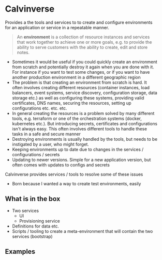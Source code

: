 # Calvinverse

Provides a the tools and services to to create and configure environments for an application or
service in a repeatable manner.

  > An **environment** is a collection of resource instances and services that work together
  > to achieve one or more goals, e.g. to provide the ability to serve customers with
  > the ability to create, edit and store notes.

* Sometimes it would be useful if you could quickly create an environment from scratch and potentially
  destroy it again when you are done with it. For instance if you want to test some changes, or if
  you want to have another production environment in a different geographic region
* The problem is that creating an environment from scratch is hard. It often involves creating different
  resources (container instances, load balancers, event systems, service discovery, configuration storage,
  data storage etc.) as well as configuring these systems, providing valid certificates, DNS names,
  securing the resources, setting up configurations etc. etc. etc.
* In general creating the resources is a problem solved by many different tools, e.g. terraform or
  one of the orchestration systems (docker, kubernetes etc.). But introducing secrets, certificates
  and configurations isn't always easy. This often involves different tools to handle these tasks
  in a safe and secure manner
* Destroying environments is usually handled by the tools, but needs to be instigated by a user,
  who might forget.
* Keeping environments up to date due to changes in the services / configurations / secrets
* Updating to newer versions. Simple for a new application version, but often comes with
  updates to configs and secrets

Calvinverse provides services / tools to resolve some of these issues

* Born because I wanted a way to create test environments, easily

## What is in the box

* Two services
  * UI
  * Provisioning service
* Definitions for data etc.
* Scripts / tooling to create a meta-environment that will contain the two services
  (bootstrap)

## Examples
